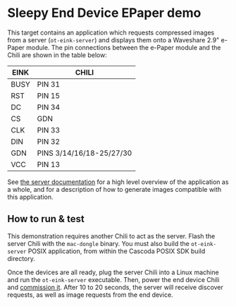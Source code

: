 # Sleepy End Device EPaper demo #

This target contains an application which requests compressed images from a
server (`ot-eink-server`) and displays them onto a Waveshare 2.9" e-Paper
module. The pin connections between the e-Paper module and the Chili are shown in the table below:

<table>
<thead>
  <tr>
    <th><span style="font-weight:bold">EINK</span></th>
    <th><span style="font-weight:bold">CHILI</span></th>
  </tr>
</thead>
<tbody>
  <tr>
    <td>BUSY</td>
    <td>PIN 31</td>
  </tr>
  <tr>
    <td>RST</td>
    <td>PIN 15</td>
  </tr>
  <tr>
    <td>DC</td>
    <td>PIN 34</td>
  </tr>
  <tr>
    <td>CS</td>
    <td>GDN</td>
  </tr>
  <tr>
    <td>CLK</td>
    <td>PIN 33</td>
  </tr>
  <tr>
    <td>DIN</td>
    <td>PIN 32</td>
  </tr>
  <tr>
    <td>GDN</td>
    <td>PINS 3/14/16/18-25/27/30</td>
  </tr>
  <tr>
    <td>VCC</td>
    <td>PIN 13</td>
  </tr>
</tbody>
</table>

See [the server documentation](../../../posix/app/ot-eink-server/README.md) for a high
level overview of the application as a whole, and for a description of how to
generate images compatible with this application.

## How to run & test

This demonstration requires another Chili to act as the server. Flash the
server Chili with the `mac-dongle` binary. You must also build the
`ot-eink-server` POSIX application, from within the Cascoda POSIX SDK
build directory.

Once the devices are all ready, plug the server Chili into a Linux machine
and run the `ot-eink-server` executable. Then, power the end device
Chili and [commission it](../../../docs/guides/thread-commissioning.md). After 10 to 20 seconds, the server will receive discover requests, as
well as image requests from the end device.
